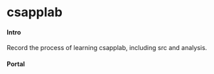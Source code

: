 # csapplab

#### Intro 
Record the process of learning csapplab, including src and analysis.

#### Portal 

